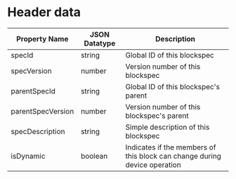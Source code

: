 # Header data

| **Property Name** | **JSON Datatype** | **Description** |
| ----------------- | ----------------- | ---------------------------------------------------------------------------|
| specId            | string            | Global ID of this blockspec                                                |
| specVersion       | number            | Version number of this blockspec                                           |
| parentSpecId      | string            | Global ID of this blockspec's parent                                       |
| parentSpecVersion | number            | Version number of this blockspec's parent                                  |
| specDescription   | string            | Simple description of this blockspec                                       |
| isDynamic         | boolean           | Indicates if the members of this block can change during device operation  |
